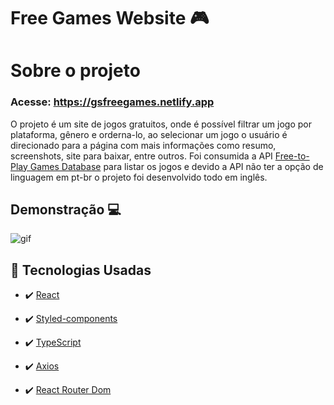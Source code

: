 # Free Games Website 🎮
# Sobre o projeto

### Acesse: https://gsfreegames.netlify.app
O projeto é um site de jogos gratuitos, onde é possível filtrar um jogo por plataforma, gênero e orderna-lo, ao selecionar um jogo o usuário é direcionado para a página com mais informações como resumo, screenshots, site para baixar, entre outros. Foi consumida a API <a href = "https://rapidapi.com/digiwalls/api/free-to-play-games-database">Free-to-Play Games Database</a> para listar os jogos e devido a API não ter a opção de linguagem em pt-br o projeto foi desenvolvido todo em inglês. 
## Demonstração 💻
<img src="./github/ProjectGif.gif" alt="gif">


## 🚀 Tecnologias Usadas


- ✔️ [React](https://pt-br.reactjs.org/)

- ✔️ [Styled-components](https://styled-components.com/docs/basics#installation)

- ✔️ [TypeScript](https://www.typescriptlang.org/)

- ✔️ [Axios](https://www.npmjs.com/package/axios)

- ✔️ [React Router Dom](https://www.npmjs.com/package/react-router-dom)





